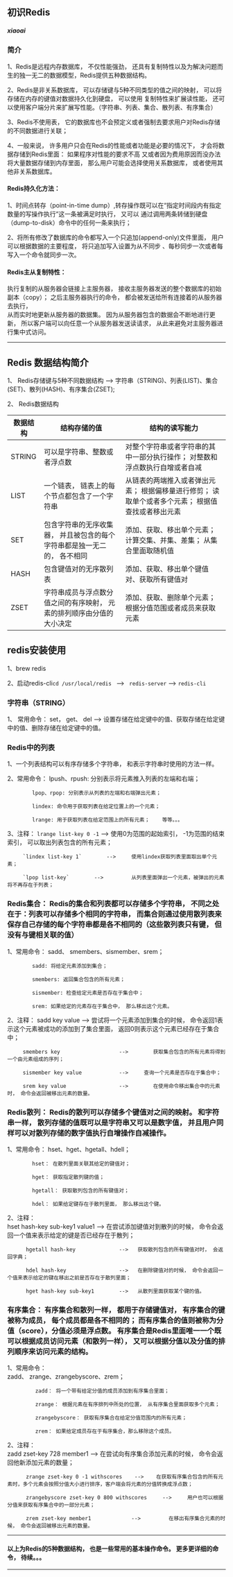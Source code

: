 ## 初识Redis
##### xiaoai

### 简介
1、Redis是远程内存数据库， 不仅性能强劲， 还具有复制特性以及为解决问题而生的独一无二的数据模型，Redis提供五种数据结构。

2、Redis是非关系数据库， 可以存储键与5种不同类型的值之间的映射， 可以将存储在内存的键值对数据持久化到硬盘， 可以使用
复制特性来扩展读性能， 还可以使用客户端分片来扩展写性能。（字符串、列表、集合、散列表、有序集合）

3、Redis不使用表， 它的数据库也不会预定义或者强制去要求用户对Redis存储的不同数据进行关联；

4、一般来说， 许多用户只会在Redis的性能或者功能是必要的情况下， 才会将数据存储到Redis里面： 如果程序对性能的要求不高
又或者因为费用原因而没办法将大量数据存储到内存里面， 那么用户可能会选择使用关系数据库， 或者使用其他非关系数据库。

#### Redis持久化方法：
1、时间点转存（point-in-time dump）,转存操作既可以在“指定时间段内有指定数量的写操作执行”这一条被满足时执行， 又可以
通过调用两条转储到硬盘（dump-to-disk）命令中的任何一条来执行；

2、将所有修改了数据库的命令都写入一个只追加(append-only)文件里面， 用户可以根据数据的主要程度， 将只追加写入设置为从不同步
、每秒同步一次或者每写入一个命令就同步一次。

#### Redis主从复制特性：    

执行复制的从服务器会链接上主服务器， 接收主服务器发送的整个数据库的初始副本（copy）； 之后主服务器执行的命令， 都会被发送给所有连接着的从服务器去执行，     
从而实时地更新从服务器的数据集。 因为从服务器包含的数据会不断地进行更新， 所以客户端可以向任意一个从服务器发送读请求， 从此来避免对主服务器进行集中式访问。
***

## Redis 数据结构简介
1、 Redis存储键与5种不同数据结构 --> 字符串（STRING)、列表(LIST)、集合(SET)、散列(HASH)、有序集合(ZSET);

2、 Redis数据结构

| 数据结构 |          结构存储的值                      |          结构的读写能力               |
| ------- |----------------------------------------| -----------------------------------|
| STRING | 可以是字符串、整数或者浮点数                   | 对整个字符串或者字符串的其中一部分执行操作； 对整数和浮点数执行自增或者自减 |
| LIST   | 一个链表， 链表上的每个节点都包含了一个字符串     | 从链表的两端推入或者弹出元素； 根据偏移量进行修剪； 读取单个或者多个元素； 根据值查找或者移出元素 |
| SET    | 包含字符串的无序收集器， 并且被包含的每个字符串都是独一无二的， 各不相同 | 添加、获取、移出单个元素；  计算交集、并集、差集； 从集合里面取随机值 |
| HASH   | 包含键值对的无序散列表                     | 添加、获取、移出单个键值对、获取所有键值对 |
| ZSET   | 字符串成员与浮点数分值之间的有序映射， 元素的排列顺序由分值的大小决定 | 添加、获取、删除单个元素； 根据分值范围或者成员来获取元素 |


## redis安装使用
1、brew redis       

2、启动redis-cli`cd /usr/local/redis `    --> ` redis-server`   --> `redis-cli`         

### 字符串（STRING）
1、 常用命令： set， get、 del      -->  设置存储在给定键中的值、获取存储在给定键中的值、删除存储在给定键中的值。

### Redis中的列表

1、一个列表结构可以有序存储多个字符串， 和表示字符串时使用的方法一样。      

2、常用命令： 
            lpush、rpush: 分别表示将元素推入列表的左端和右端；          

            lpop、rpop: 分别表示从列表的左端和右端弹出元素；      

            lindex: 命令用于获取列表在给定位置上的一个元素； 

            lrange: 用于获取列表在给定范围上的所有元素；    等等。。。            

3、注释： 
        `lrange list-key 0 -1`     -->     使用0为范围的起始索引， -1为范围的结束索引， 可以取出列表包含的所有元素；    

         `lindex list-key 1`        -->     使用lindex获取列表里面取出单个元素；

         `lpop list-key`        -->         从列表里面弹出一个元素，被弹出的元素将不再存在于列表；
            

### Redis集合： Redis的集合和列表都可以存储多个字符串， 不同之处在于：列表可以存储多个相同的字符串， 而集合则通过使用散列表来保存自己存储的每个字符串都是各不相同的（这些散列表只有键， 但没有与键相关联的值）

1、常用命令： sadd、 smembers、sismember、srem；        

            sadd: 将给定元素添加到集合；          

            smembers: 返回集合包含的所有元素；        

            sismember: 检查给定元素是否存在于集合中；         

            srem: 如果给定的元素存在于集合中， 那么移出这个元素。     

2、注释： 
         sadd key value                 -->       尝试将一个元素添加到集合的时候， 命令返回1表示这个元素被成功的添加到了集合里面， 返回0则表示这个元素已经存在于集合中；     

         smembers key                   -->        获取集合包含的所有元素将得到一个由元素组成的序列； 

         sismember key value            -->     查询一个元素是否存在于集合中；        

         srem key value                 -->        在使用命令移出集合中的元素时， 命令会返回被移出元素的数量。

### Redis散列： Redis的散列可以存储多个键值对之间的映射。 和字符串一样， 散列存储的值既可以是字符串又可以是数字值， 并且用户同样可以对散列存储的数字值执行自增操作自减操作。

1、常用命令： hset、hget、hgetall、hdell；

            hset： 在散列里面关联其给定的键值对；    

            hget： 获取指定散列键的值；

            hgetall： 获取散列包含的所有键值对；  

            hdel： 如果给定键存在于散列里面， 那么移出这个键。  

2、注释：  
          hset hash-key sub-key1 value1        -->   在尝试添加键值对到散列的时候， 命令会返回一个值来表示给定的键是否已经存在于散列；         

          hgetall hash-key              -->   获取散列包含的所有键值对时， 会返回字典；                     

          hdel hash-key                 -->   在删除键值对的时候， 命令会返回一个值来表示给定的键在移出之前是否存在于散列里面；             

          hget hash-key sub-key1        -->   从散列里面获取某个键的值。        

### 有序集合： 有序集合和散列一样， 都用于存储键值对， 有序集合的键被称为成员， 每个成员都是各不相同的； 而有序集合的值则被称为分值（score），分值必须是浮点数。 有序集合是Redis里面唯一一个既可以根据成员访问元素（和散列一样）， 又可以根据分值以及分值的排列顺序来访问元素的结构。

1、常用命令：  
             zadd、 zrange、zrangebyscore、zrem；     

             zadd： 将一个带有给定分值的成员添加到有序集合里面；            

             zrange： 根据元素在有序排列中所处的位置， 从有序集合里面获取多个元素；         

             zrangebyscore： 获取有序集合在给定分值范围内的所有元素；           

             zrem： 如果给定成员存在于有序集合，那么移除这个成员。          
            
2、注释：  
          zadd zset-key 728 member1        -->       在尝试向有序集合添加元素的时候， 命令会返回他新添加元素的数量；       

          zrange zset-key 0 -1 withscores    -->    在获取有序集合包含的所有元素时，多个元素会按照分值大小进行排序，客户端会将元素的分值转换成浮点数；              

          zrangebyscore zset-key 0 800 withscores     -->     用户也可以根据分值来获取有序集合中的一部分元素；          

          zrem zset-key member1             -->         在移出有序集合元素的时候， 命令会返回被移出元素的数量。


***
#### 以上为Redis的5种数据结构， 也是一些常用的基本操作命令。 更多更详细的命令， 待续。。。
***      



            


